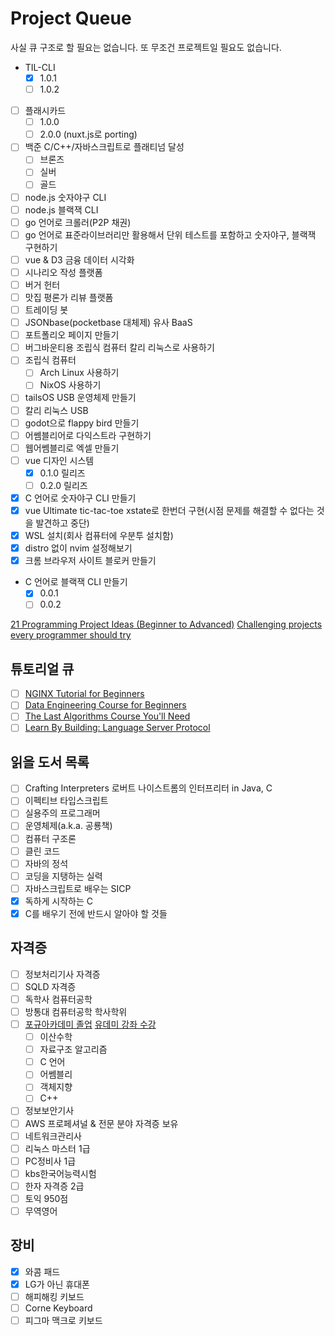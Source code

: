 # Project Queue

사실 큐 구조로 할 필요는 없습니다. 또 무조건 프로젝트일 필요도 없습니다.

- TIL-CLI
  - [x] 1.0.1
  - [ ] 1.0.2
- [ ] 플래시카드
  - [ ] 1.0.0
  - [ ] 2.0.0 (nuxt.js로 porting)
- [ ] 백준 C/C++/자바스크립트로 플래티넘 달성
  - [ ] 브론즈
  - [ ] 실버
  - [ ] 골드
- [ ] node.js 숫자야구 CLI
- [ ] node.js 블랙잭 CLI
- [ ] go 언어로 크롤러(P2P 채권)
- [ ] go 언어로 표준라이브러리만 활용해서 단위 테스트를 포함하고 숫자야구, 블랙잭 구현하기
- [ ] vue & D3 금융 데이터 시각화
- [ ] 시나리오 작성 플랫폼
- [ ] 버거 헌터
- [ ] 맛집 평론가 리뷰 플랫폼
- [ ] 트레이딩 봇
- [ ] JSONbase(pocketbase 대체제) 유사 BaaS
- [ ] 포트폴리오 페이지 만들기
- [ ] 버그바운티용 조립식 컴퓨터 칼리 리눅스로 사용하기
- [ ] 조립식 컴퓨터
  - [ ] Arch Linux 사용하기
  - [ ] NixOS 사용하기
- [ ] tailsOS USB 운영체제 만들기
- [ ] 칼리 리눅스 USB
- [ ] godot으로 flappy bird 만들기
- [ ] 어쎔블리어로 다익스트라 구현하기
- [ ] 웹어쎔블리로 엑셀 만들기
- [ ] vue 디자인 시스템
  - [x] 0.1.0 릴리즈
  - [ ] 0.2.0 릴리즈
- [x] C 언어로 숫자야구 CLI 만들기
- [x] vue Ultimate tic-tac-toe xstate로 한번더 구현(시점 문제를 해결할 수 없다는 것을 발견하고 중단)
- [x] WSL 설치(회사 컴퓨터에 우분투 설치함)
- [x] distro 없이 nvim 설정해보기
- [x] 크롬 브라우저 사이트 블로커 만들기
- C 언어로 블랙잭 CLI 만들기
  - [x] 0.0.1
  - [ ] 0.0.2

[21 Programming Project Ideas (Beginner to Advanced)](https://www.youtube.com/watch?v=FCNg8KyMmGI)
[Challenging projects every programmer should try](https://austinhenley.com/blog/challengingprojects.html)

## 튜토리얼 큐

- [ ] [NGINX Tutorial for Beginners](https://www.youtube.com/watch?v=9t9Mp0BGnyI)
- [ ] [Data Engineering Course for Beginners](https://www.youtube.com/watch?v=PHsC_t0j1dU)
- [ ] [The Last Algorithms Course You'll Need](https://frontendmasters.com/courses/algorithms/)
- [ ] [Learn By Building: Language Server Protocol](https://www.youtube.com/watch?v=YsdlcQoHqPY)

## 읽을 도서 목록

- [ ] Crafting Interpreters 로버트 나이스트롬의 인터프리터 in Java, C
- [ ] 이펙티브 타입스크립트
- [ ] 실용주의 프로그래머
- [ ] 운영체제(a.k.a. 공룡책)
- [ ] 컴퓨터 구조론
- [ ] 클린 코드
- [ ] 자바의 정석
- [ ] 코딩을 지탱하는 실력
- [ ] 자바스크립트로 배우는 SICP
- [x] 독하게 시작하는 C
- [x] C를 배우기 전에 반드시 알아야 할 것들

## 자격증

- [ ] 정보처리기사 자격증
- [ ] SQLD 자격증
- [ ] 독학사 컴퓨터공학
- [ ] 방통대 컴퓨터공학 학사학위
- [ ] [포규아카데미 졸업](https://pocu.academy/ko) [유데미 강좌 수강](https://www.udemy.com/user/pope-kim/)
  - [ ] 이산수학
  - [ ] 자료구조 알고리즘
  - [ ] C 언어
  - [ ] 어쎔블리
  - [ ] 객체지향
  - [ ] C++
- [ ] 정보보안기사
- [ ] AWS 프로페셔널 & 전문 분야 자격증 보유
- [ ] 네트워크관리사
- [ ] 리눅스 마스터 1급
- [ ] PC정비사 1급
- [ ] kbs한국어능력시험
- [ ] 한자 자격증 2급
- [ ] 토익 950점
- [ ] 무역영어

## 장비

- [x] 와콤 패드
- [x] LG가 아닌 휴대폰
- [ ] 해피해킹 키보드
- [ ] Corne Keyboard
- [ ] 피그마 맥크로 키보드
